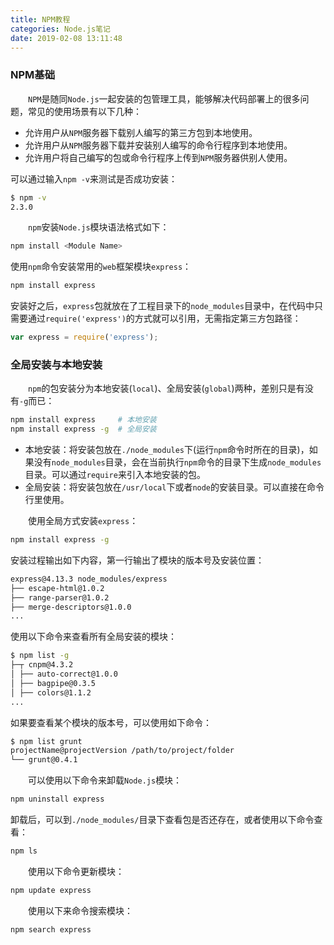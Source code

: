 ```yaml
---
title: NPM教程
categories: Node.js笔记
date: 2019-02-08 13:11:48
---
```

### NPM基础

&emsp;&emsp;`NPM`是随同`Node.js`一起安装的包管理工具，能够解决代码部署上的很多问题，常见的使用场景有以下几种：<!--more-->

- 允许用户从`NPM`服务器下载别人编写的第三方包到本地使用。
- 允许用户从`NPM`服务器下载并安装别人编写的命令行程序到本地使用。
- 允许用户将自己编写的包或命令行程序上传到`NPM`服务器供别人使用。

可以通过输入`npm -v`来测试是否成功安装：

``` bash
$ npm -v
2.3.0
```

&emsp;&emsp;`npm`安装`Node.js`模块语法格式如下：

``` bash
npm install <Module Name>
```

使用`npm`命令安装常用的`web`框架模块`express`：

``` bash
npm install express
```

安装好之后，`express`包就放在了工程目录下的`node_modules`目录中，在代码中只需要通过`require('express')`的方式就可以引用，无需指定第三方包路径：

``` javascript
var express = require('express');
```

### 全局安装与本地安装

&emsp;&emsp;`npm`的包安装分为本地安装(`local`)、全局安装(`global`)两种，差别只是有没有`-g`而已：

``` bash
npm install express     # 本地安装
npm install express -g  # 全局安装
```

- 本地安装：将安装包放在`./node_modules`下(运行`npm`命令时所在的目录)，如果没有`node_modules`目录，会在当前执行`npm`命令的目录下生成`node_modules`目录。可以通过`require`来引入本地安装的包。
- 全局安装：将安装包放在`/usr/local`下或者`node`的安装目录。可以直接在命令行里使用。

&emsp;&emsp;使用全局方式安装`express`：

``` bash
npm install express -g
```

安装过程输出如下内容，第一行输出了模块的版本号及安装位置：

``` bash
express@4.13.3 node_modules/express
├── escape-html@1.0.2
├── range-parser@1.0.2
├── merge-descriptors@1.0.0
...
```

使用以下命令来查看所有全局安装的模块：

``` bash
$ npm list -g
├─┬ cnpm@4.3.2
│ ├── auto-correct@1.0.0
│ ├── bagpipe@0.3.5
│ ├── colors@1.1.2
...
```

如果要查看某个模块的版本号，可以使用如下命令：

``` bash
$ npm list grunt
projectName@projectVersion /path/to/project/folder
└── grunt@0.4.1
```

&emsp;&emsp;可以使用以下命令来卸载`Node.js`模块：

``` bash
npm uninstall express
```

卸载后，可以到`./node_modules/`目录下查看包是否还存在，或者使用以下命令查看：

``` bash
npm ls
```

&emsp;&emsp;使用以下命令更新模块：

``` bash
npm update express
```

&emsp;&emsp;使用以下来命令搜索模块：

``` bash
npm search express
```